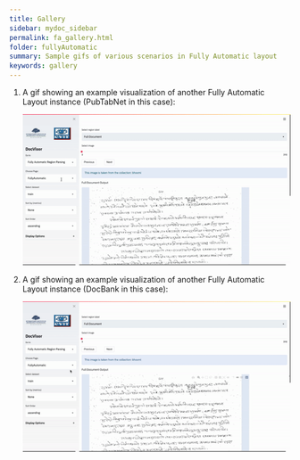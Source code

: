 ```yaml
---
title: Gallery
sidebar: mydoc_sidebar
permalink: fa_gallery.html
folder: fullyAutomatic
summary: Sample gifs of various scenarios in Fully Automatic layout
keywords: gallery
---
```


1. A gif showing an example visualization of another Fully Automatic Layout instance (PubTabNet in this case):

    ![gif of pubtabnet](gifs/fa_pubtabnet.gif)

2. A gif showing an example visualization of another Fully Automatic Layout instance (DocBank in this case):

    ![gif of docbank](gifs/fa_docbank.gif)